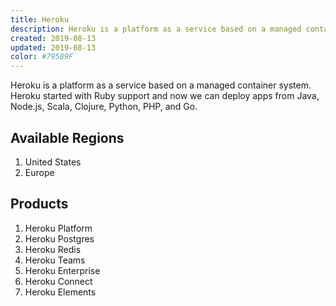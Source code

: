 ```yaml
---
title: Heroku
description: Heroku is a platform as a service based on a managed container system. Heroku started with Ruby support and now we can deploy apps from Java, Node.js, Scala, Clojure, Python, PHP, and Go
created: 2019-08-13
updated: 2019-08-13
color: #79589F
---
```


Heroku is a platform as a service based on a managed container system. Heroku started with Ruby support and now we can deploy apps from Java, Node.js, Scala, Clojure, Python, PHP, and Go.

## Available Regions
1. United States
2. Europe

## Products
1. Heroku Platform
2. Heroku Postgres
3. Heroku Redis
4. Heroku Teams
5. Heroku Enterprise
6. Heroku Connect
7. Heroku Elements
